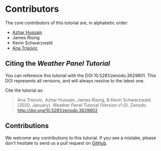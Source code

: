 # Contributors

The core contributors of this tutorial are, in alphabetic order:

- [Azhar Hussain](https://azharhsain.github.io/)
- James Rising
- Kevin Schwarzwald
- [Ana Trisovic](https://anatrisovic.com)

## Citing the _Weather Panel Tutorial_

You can reference this tutorial with the DOI 10.5281/zenodo.3629801. 
This DOI represents all versions, and will always resolve to the latest one.

Cite the tutorial as:

> Ana Trisovic, Azhar Hussain, James Rising, & Kevin Schwarzwald. (2020, January). Weather Panel Tutorial (Version v1.0). Zenodo. http://doi.org/10.5281/zenodo.3629802

## Contributions

We welcome any contributions to this tutorial. 
If you see a mistake, please don't hesitate to send us a 
pull request on [GitHub](https://github.com/atrisovic/weather-panel.github.io).

